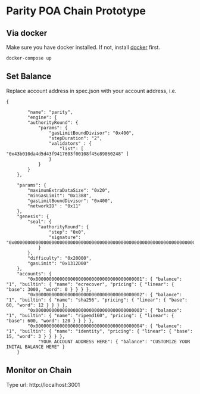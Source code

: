 # Parity POA Chain Prototype

## Via docker
Make sure you have docker installed. If not, install [docker](https://docs.docker.com/install/linux/docker-ce/ubuntu/) first.
```
docker-compose up
```

## Set Balance
Replace account address in spec.json with your account address, i.e.
```
{

        "name": "parity",
        "engine": {
        "authorityRound": {
            "params": {
                "gasLimitBoundDivisor": "0x400",
                "stepDuration": "2",
                "validators" : {
                    "list": [ "0x43b010da4d5d43f9417603f00108f45e89860248" ]
                }
            }
        }
    },

    "params": {
        "maximumExtraDataSize": "0x20",
        "minGasLimit": "0x1388",
        "gasLimitBoundDivisor": "0x400",
        "networkID" : "0x11"
    },
    "genesis": {
        "seal": {
            "authorityRound": {
                "step": "0x0",
                "signature": "0x0000000000000000000000000000000000000000000000000000000000000000000000000000000000000000000000000000000000000000000000000000000000"
            }
        },
        "difficulty": "0x20000",
        "gasLimit": "0x1312D00"
    },
    "accounts": {
        "0x0000000000000000000000000000000000000001": { "balance": "1", "builtin": { "name": "ecrecover", "pricing": { "linear": { "base": 3000, "word": 0 } } } },
        "0x0000000000000000000000000000000000000002": { "balance": "1", "builtin": { "name": "sha256", "pricing": { "linear": { "base": 60, "word": 12 } } } },
        "0x0000000000000000000000000000000000000003": { "balance": "1", "builtin": { "name": "ripemd160", "pricing": { "linear": { "base": 600, "word": 120 } } } },
        "0x0000000000000000000000000000000000000004": { "balance": "1", "builtin": { "name": "identity", "pricing": { "linear": { "base": 15, "word": 3 } } } },
            "YOUR ACCOUNT ADDRESS HERE": { "balance": "CUSTOMIZE YOUR INITAL BALANCE HERE" }
    }

```

## Monitor on Chain
Type url: http://localhost:3001
